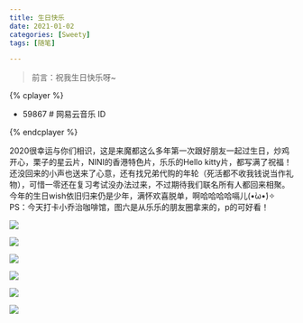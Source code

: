 ```yaml
---
title: 生日快乐
date: 2021-01-02
categories: [Sweety]
tags: [随笔]

---
```


> 前言：祝我生日快乐呀~

{% cplayer  %}

- 59867 # 网易云音乐 ID

{% endcplayer %}

​	2020很幸运与你们相识，这是来魔都这么多年第一次跟好朋友一起过生日，炒鸡开心，栗子的星云片，NINI的香港特色片，乐乐的Hello kitty片，都写满了祝福！还没回来的小声也送来了心意，还有找兄弟代购的年轮（死活都不收我钱说当作礼物），可惜一零还在复习考试没办法过来，不过期待我们联名所有人都回来相聚。今年的生日wish依旧归来仍是少年，满怀欢喜脱单，啊哈哈哈哈嗝儿(•̀ω•́)✧
PS：今天打卡小乔治咖啡馆，图六是从乐乐的朋友圈拿来的，p的可好看！

![](https://cdn.jsdelivr.net/gh/mumozi/Figure_bed/img/IMG_1318(20210102-170936).JPG)

![](https://cdn.jsdelivr.net/gh/mumozi/Figure_bed/img/IMG_1306(20210102-191229).JPG)

![](https://cdn.jsdelivr.net/gh/mumozi/Figure_bed/img/IMG_1314.JPG)



![](https://cdn.jsdelivr.net/gh/mumozi/Figure_bed/img/IMG_1293(20201231-192756).JPG)

![](https://cdn.jsdelivr.net/gh/mumozi/Figure_bed/img/IMG_1319(20210102-171138)%20-%20%E5%89%AF%E6%9C%AC.JPG)

![](https://cdn.jsdelivr.net/gh/mumozi/Figure_bed/img/IMG_1316(20210102-191229).JPG)